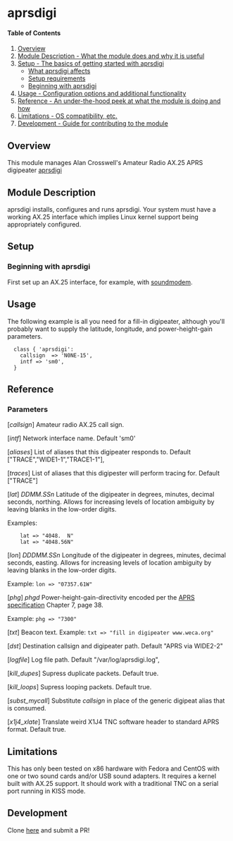 # aprsdigi

#### Table of Contents

1. [Overview](#overview)
2. [Module Description - What the module does and why it is useful](#module-description)
3. [Setup - The basics of getting started with aprsdigi](#setup)
    * [What aprsdigi affects](#what-aprsdigi-affects)
    * [Setup requirements](#setup-requirements)
    * [Beginning with aprsdigi](#beginning-with-aprsdigi)
4. [Usage - Configuration options and additional functionality](#usage)
5. [Reference - An under-the-hood peek at what the module is doing and how](#reference)
5. [Limitations - OS compatibility, etc.](#limitations)
6. [Development - Guide for contributing to the module](#development)

## Overview

This module manages Alan Crosswell's Amateur Radio AX.25 APRS digipeater [aprsdigi](https://github.com/n2ygk/aprsdigi)

## Module Description

aprsdigi installs, configures and runs aprsdigi. Your system must have a working AX.25 interface which
implies Linux kernel support being appropriately configured.

## Setup

### Beginning with aprsdigi

First set up an AX.25 interface, for example, with [soundmodem](https://github.com/n2ygk/puppet-soundmodem).

## Usage

The following example is all you need for a fill-in digipeater, although you'll probably want to
supply the latitude, longitude, and power-height-gain parameters.

```
  class { 'aprsdigi':
    callsign  => 'N0NE-15',
    intf => 'sm0',
  }

```
## Reference

### Parameters
[*callsign*]
  Amateur radio AX.25 call sign.

[*intf*]
  Network interface name. Default 'sm0'
  
[*aliases*]
  List of aliases that this digipeater responds to. Default ["TRACE","WIDE1-1","TRACE1-1"],

[*traces*]
  List of aliases that this digipester will perform tracing for. Default ["TRACE"]

[*lat*]
  _DDMM.SSn_
  Latitude of the digipeater in degrees, minutes, decimal seconds, northing. 
  Allows for increasing levels of location ambiguity by leaving blanks in the low-order digits.

  Examples:
```
    lat => "4048.  N"
    lat => "4048.56N"
```
 
[*lon*]
  _DDDMM.SSn_
  Longitude of the digipeater in degrees, minutes, decimal seconds, easting. 
  Allows for increasing levels of location ambiguity by leaving blanks in the low-order digits.
 
  Example: ```lon => "07357.61W"```

[*phg*]
  _phgd_
  Power-height-gain-directivity encoded per the [APRS specification](http://www.aprs.org/doc/APRS101.PDF)
  Chapter 7, page 38.

  Example: `phg => "7300"`

[*txt*]
  Beacon text. Example: `txt => "fill in digipeater www.weca.org"`

[*dst*]
  Destination callsign and digipeater path. Default "APRS via WIDE2-2"

[*logfile*]
  Log file path. Default "/var/log/aprsdigi.log",

[*kill_dupes*]
  Supress duplicate packets. Default true.

[*kill_loops*]
  Supress looping packets. Default true.

[*subst_mycall*]
  Substitute *callsign* in place of the generic digipeat alias that is consumed.

[*x1j4_xlate*]
  Translate weird X1J4 TNC software header to standard APRS format. Default true.

## Limitations

This has only been tested on x86 hardware with Fedora and CentOS with one or
two sound cards and/or USB sound adapters. It requires a kernel built with AX.25 support.
It should work with a traditional TNC on a serial port running in KISS mode.

## Development

Clone [here](https://github.com/n2ygk/puppet-aprsdigi) and submit a PR!

